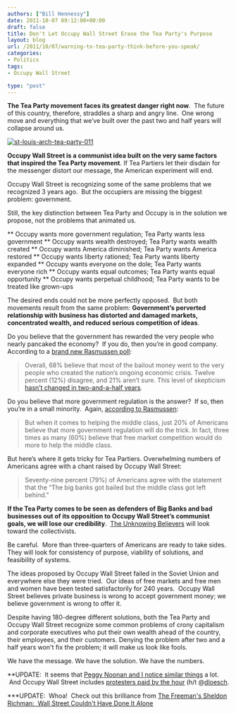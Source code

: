 ```yaml
---
authors: ["Bill Hennessy"]
date: 2011-10-07 09:12:00+00:00
draft: false
title: Don't Let Occupy Wall Street Erase the Tea Party's Purpose
layout: blog
url: /2011/10/07/warning-to-tea-party-think-before-you-speak/
categories:
- Politics
tags:
- Occupy Wall Street

type: "post"
---
```


**The Tea Party movement faces its greatest danger right now**.  The future of this country, therefore, straddles a sharp and angry line.  One wrong move and everything that we’ve built over the past two and half years will collapse around us.

[![st-louis-arch-tea-party-011](https://hennessysview.com/wp-content/uploads/2011/10/st-louis-arch-tea-party-011_thumb.jpg)
](https://hennessysview.com/wp-content/uploads/2011/10/st-louis-arch-tea-party-011.jpg)

**Occupy Wall Street is a communist idea built on the very same factors that inspired the Tea Party movement**. If Tea Partiers let their disdain for the messenger distort our message, the American experiment will end.

Occupy Wall Street is recognizing some of the same problems that we recognized 3 years ago.  But the occupiers are missing the biggest problem: government.

Still, the key distinction between Tea Party and Occupy is in the solution we propose, not the problems that animated us.




** Occupy wants more government regulation; Tea Party wants less government
** Occupy wants wealth destroyed; Tea Party wants wealth created
** Occupy wants America diminished; Tea Party wants America restored
** Occupy wants liberty rationed; Tea Party wants liberty expanded
** Occupy wants everyone on the dole; Tea Party wants everyone rich
** Occupy wants equal outcomes; Tea Party wants equal opportunity
** Occupy wants perpetual childhood; Tea Party wants to be treated like grown-ups


The desired ends could not be more perfectly opposed.  But both movements result from the same problem: **Government’s perverted relationship with business has distorted and damaged markets, concentrated wealth, and reduced serious competition of ideas**.

Do you believe that the government has rewarded the very people who nearly pancaked the economy?  If you do, then you’re in good company.  According to a [brand new Rasmussen poll](https://www.rasmussenreports.com/public_content/business/federal_bailout/october_2011/60_oppose_financial_bailouts_74_say_wall_street_benefited_most):



> Overall, 68% believe that most of the bailout money went to the very people who created the nation’s ongoing economic crisis. Twelve percent (12%) disagree, and 21% aren’t sure. This level of skepticism [hasn’t changed in two-and-a-half years](https://www.rasmussenreports.com/public_content/business/federal_bailout/march_2009/68_say_bailout_money_is_going_to_those_who_caused_the_economic_crisis).



Do you believe that more government regulation is the answer?  If so, then you’re in a small minority.  Again, [according to Rasmussen](https://www.rasmussenreports.com/public_content/business/federal_bailout/october_2011/public_divided_on_occupy_wall_street_protesters):



> But when it comes to helping the middle class, just 20% of Americans believe that more government regulation will do the trick. In fact, three times as many (60%) believe that free market competition would do more to help the middle class.



But here’s where it gets tricky for Tea Partiers. Overwhelming numbers of Americans agree with a chant raised by Occupy Wall Street:



> Seventy-nine percent (79%) of Americans agree with the statement that the “The big banks got bailed but the middle class got left behind."



**If the Tea Party comes to be seen as defenders of Big Banks and bad businesses out of its opposition to Occupy Wall Street’s communist goals, we will lose our credibility**.  [The Unknowing Believers](https://hennessysview.com/tea-party/unknowing-believers/?wpmp_switcher=desktop) will look toward the collectivists.

Be careful.  More than three-quarters of Americans are ready to take sides.  They will look for consistency of purpose, viability of solutions, and feasibility of systems.

The ideas proposed by Occupy Wall Street failed in the Soviet Union and everywhere else they were tried.  Our ideas of free markets and free men and women have been tested satisfactorily for 240 years.  Occupy Wall Street believes private business is wrong to accept government money; we believe government is wrong to offer it.

Despite having 180-degree different solutions, both the Tea Party and Occupy Wall Street recognize some common problems of crony capitalism and corporate executives who put their own wealth ahead of the country, their employees, and their customers. Denying the problem after two and a half years won't fix the problem; it will make us look like fools.

We have the message. We have the solution. We have the numbers.

**UPDATE:  It seems that [Peggy Noonan and I notice similar things](https://online.wsj.com/article/SB10001424052970203476804576615330515015042.html?mod=WSJ_Opinion_LEADTop#printMode) a lot.  And Occupy Wall Street includes [protesters paid by the hour](https://www.breitbart.tv/dc-organizer-admits-to-paying-occupy-dc-protesters/) (h/t @[dloesch](https://twitter.com/#!/DLoesch).

***UPDATE:  Whoa!  Check out this brilliance from [The Freeman's Sheldon Richman:  Wall Street Couldn't Have Done It Alone](https://www.thefreemanonline.org/anything-peaceful/wall-street-couldnt-have-done-it-alone/)
